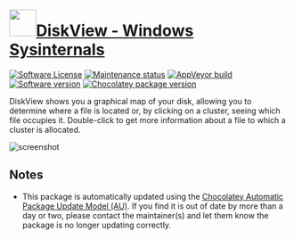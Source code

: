 # [<img src="https://cdn.jsdelivr.net/gh/dgalbraith/chocolatey-packages@4a952cb67d3ba380d5d8dc2c26f1c41270affedf/icons/diskview.png" width="48" height="48" />DiskView - Windows Sysinternals](https://chocolatey.org/packages/diskview)

[![Software License](https://img.shields.io/badge/License-Proprietary-grey.svg)](https://docs.microsoft.com/sysinternals/license-terms)
[![Maintenance status](https://img.shields.io/badge/maintained%3F-yes-green.svg)](https://gitHub.com/dgalbraith/chocolatey-packages/graphs/commit-activity)
[![AppVeyor build](https://img.shields.io/appveyor/ci/dgalbraith/chocolatey-packages)](https://ci.appveyor.com/project/dgalbraith/chocolatey-packages)
[![Software version](https://img.shields.io/badge/Source-v2.41-blue)](https://docs.microsoft.com/sysinternals/downloads/diskview)
[![Chocolatey package version](https://img.shields.io/chocolatey/v/diskview?label=Chocolatey)](https://chocolatey.org/packages/diskview)

DiskView shows you a graphical map of your disk, allowing you to determine where a file is located or, by clicking on a
cluster, seeing which file occupies it. Double-click to get more information about a file to which a cluster is
allocated.

![screenshot](https://cdn.jsdelivr.net/gh/dgalbraith/chocolatey-packages@ab7733d9bd5714cac138fe9e5eec447633fb3d75/automatic/diskview/screenshot.png)

## Notes

* This package is automatically updated using the [Chocolatey Automatic Package Update Model (AU)](https://github.com/majkinetor/au/blob/master/README.md).
  If you find it is out of date by more than a day or two, please contact the maintainer(s) and let them know the package is no longer updating correctly.
